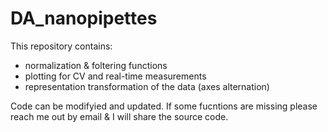 # DA_nanopipettes

This repository contains:
- normalization & foltering functions
- plotting for CV and real-time measurements
- representation transformation of the data (axes alternation)

Code can be modifyied and updated. If some fucntions are missing please reach me out by email & I will share the source code.
